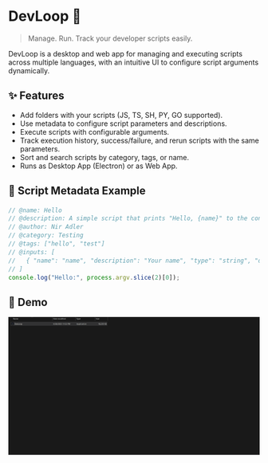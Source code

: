 # DevLoop 🚀

> Manage. Run. Track your developer scripts easily.

DevLoop is a desktop and web app for managing and executing scripts across multiple languages, with an intuitive UI to configure script arguments dynamically.

## ✨ Features

- Add folders with your scripts (JS, TS, SH, PY, GO supported).
- Use metadata to configure script parameters and descriptions.
- Execute scripts with configurable arguments.
- Track execution history, success/failure, and rerun scripts with the same parameters.
- Sort and search scripts by category, tags, or name.
- Runs as Desktop App (Electron) or as Web App.

## 📂 Script Metadata Example

```js
// @name: Hello
// @description: A simple script that prints "Hello, {name}" to the console
// @author: Nir Adler
// @category: Testing
// @tags: ["hello", "test"]
// @inputs: [
//   { "name": "name", "description": "Your name", "type": "string", "default": "" }
// ]
console.log("Hello:", process.argv.slice(2)[0]);
```

## 🎥 Demo

![DevLoop Demo](devloop-demo.gif)